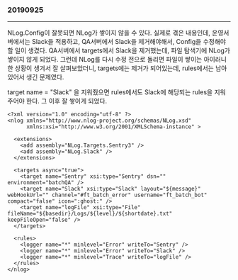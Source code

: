 ### 20190925
---

NLog.Config이 잘못되면 NLog가 쌓이지 않을 수 있다.
실제로 겪은 내용인데, 운영서버에서는 Slack을 적용하고, QA서버에서 Slack을 제거해야해서, Config을 수정해야 할 일이 생겼다.
QA서버에서 targets에서 Slack을 제거했는데, 파일 탐색기에 NLog가 쌓이지 않게 되었다.
그런데 NLog를 다시 수정 전으로 돌리면 파일이 쌓이는 아이러니한 상황이 생겨서 잘 살펴보았더니, targets에는 제거가 되어있는데, rules에서는 남아있어서 생긴 문제였다.

target name = "Slack" 을 지워줬으면 rules에서도 Slack에 해당되는 rules을 지워주어야 한다.
그 이후 잘 쌓이게 되었다.

```
<?xml version="1.0" encoding="utf-8" ?>
<nlog xmlns="http://www.nlog-project.org/schemas/NLog.xsd"
      xmlns:xsi="http://www.w3.org/2001/XMLSchema-instance" >
  
  <extensions>
    <add assembly="NLog.Targets.Sentry3" />
    <add assembly="NLog.Slack" />
  </extensions>
  
  <targets async="true">
    <target name="Sentry" xsi:type="Sentry" dsn="" environment="batchQA" />
    <target name="Slack" xsi:type="Slack" layout="${message}" webHookUrl="" channel="#ft_batch_error" username="ft_batch_bot" compact="false" icon=":ghost:" />
    <target name="logFile" xsi:type="File" fileName="${basedir}/Logs/${level}/${shortdate}.txt" keepFileOpen="false" />
  </targets>
  
  <rules>
    <logger name="*" minlevel="Error" writeTo="Sentry" />
    <logger name="*" minlevel="Error" writeTo="Slack" />
    <logger name="*" minlevel="Trace" writeTo="logFile" />
  </rules>
</nlog>
```